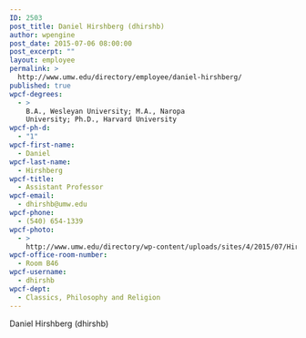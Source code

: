 ```yaml
---
ID: 2503
post_title: Daniel Hirshberg (dhirshb)
author: wpengine
post_date: 2015-07-06 08:00:00
post_excerpt: ""
layout: employee
permalink: >
  http://www.umw.edu/directory/employee/daniel-hirshberg/
published: true
wpcf-degrees:
  - >
    B.A., Wesleyan University; M.A., Naropa
    University; Ph.D., Harvard University
wpcf-ph-d:
  - "1"
wpcf-first-name:
  - Daniel
wpcf-last-name:
  - Hirshberg
wpcf-title:
  - Assistant Professor
wpcf-email:
  - dhirshb@umw.edu
wpcf-phone:
  - (540) 654-1339
wpcf-photo:
  - >
    http://www.umw.edu/directory/wp-content/uploads/sites/4/2015/07/Hirshberg.jpg
wpcf-office-room-number:
  - Room B46
wpcf-username:
  - dhirshb
wpcf-dept:
  - Classics, Philosophy and Religion
---
```

Daniel Hirshberg (dhirshb)